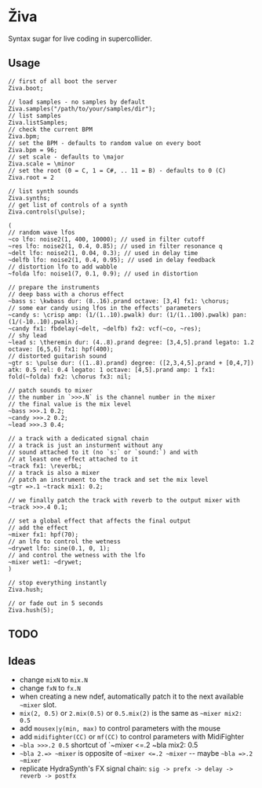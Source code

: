 # Živa

Syntax sugar for live coding in supercollider.

## Usage

``` supercollider
// first of all boot the server
Ziva.boot;

// load samples - no samples by default
Ziva.samples("/path/to/your/samples/dir");
// list samples
Ziva.listSamples;
// check the current BPM
Ziva.bpm;
// set the BPM - defaults to random value on every boot
Ziva.bpm = 96;
// set scale - defaults to \major
Ziva.scale = \minor
// set the root (0 = C, 1 = C#, .. 11 = B) - defaults to 0 (C)
Ziva.root = 2

// list synth sounds
Ziva.synths;
// get list of controls of a synth
Ziva.controls(\pulse);

(
// random wave lfos
~co lfo: noise2(1, 400, 10000); // used in filter cutoff
~res lfo: noise2(1, 0.4, 0.85); // used in filter resonance q
~delt lfo: noise2(1, 0.04, 0.3); // used in delay time
~delfb lfo: noise2(1, 0.4, 0.95); // used in delay feedback
// distortion lfo to add wabble
~folda lfo: noise1(7, 0.1, 0.9); // used in distortion

// prepare the instruments
// deep bass with a chorus effect
~bass s: \kwbass dur: (8..16).prand octave: [3,4] fx1: \chorus;
// some ear candy using lfos in the effects' parameters
~candy s: \crisp amp: (1/(1..10).pwalk) dur: (1/(1..100).pwalk) pan: (1/(-10..10).pwalk);
~candy fx1: fbdelay(~delt, ~delfb) fx2: vcf(~co, ~res);
// shy lead
~lead s: \theremin dur: (4..8).prand degree: [3,4,5].prand legato: 1.2 octave: [6,5,6] fx1: hpf(400);
// distorted guitarish sound
~gtr s: \pulse dur: ((1..8).prand) degree: ([2,3,4,5].prand + [0,4,7]) atk: 0.5 rel: 0.4 legato: 1 octave: [4,5].prand amp: 1 fx1: fold(~folda) fx2: \chorus fx3: nil;

// patch sounds to mixer
// the number in `>>>.N` is the channel number in the mixer
// the final value is the mix level
~bass >>>.1 0.2;
~candy >>>.2 0.2;
~lead >>>.3 0.4;

// a track with a dedicated signal chain
// a track is just an insturment without any
// sound attached to it (no `s:` or `sound:`) and with
// at least one effect attached to it
~track fx1: \reverbL;
// a track is also a mixer
// patch an instrument to the track and set the mix level
~gtr =>.1 ~track mix1: 0.2;

// we finally patch the track with reverb to the output mixer with
~track >>>.4 0.1;

// set a global effect that affects the final output
// add the effect
~mixer fx1: hpf(70);
// an lfo to control the wetness
~drywet lfo: sine(0.1, 0, 1);
// and control the wetness with the lfo
~mixer wet1: ~drywet;
)

// stop everything instantly
Ziva.hush;

// or fade out in 5 seconds
Ziva.hush(5);
```
## TODO

## Ideas

- change `mixN` to `mix.N`
- change `fxN` to `fx.N`
- when creating a new ndef, automatically patch it to the next available `~mixer` slot.
- `mix(2, 0.5)` or `2.mix(0.5)` or `0.5.mix(2)` is the same as `~mixer mix2: 0.5`
- add `mousex|y(min, max)` to control parameters with the mouse
- add `midifighter(CC)` or `mf(CC)` to control parameters with MidiFighter
- `~bla >>>.2 0.5` shortcut of `~mixer <=.2 ~bla mix2: 0.5
- `~bla 2.=> ~mixer` is opposite of `~mixer <=.2 ~mixer` -- maybe `~bla =>.2 ~mixer`
- replicate HydraSynth's FX signal chain: `sig -> prefx -> delay -> reverb -> postfx`

